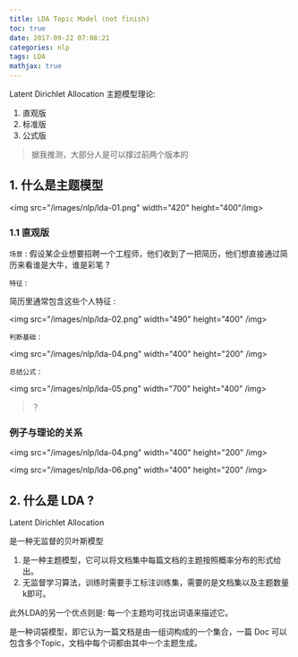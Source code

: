 ```yaml
---
title: LDA Topic Model (not finish)
toc: true
date: 2017-09-22 07:08:21
categories: nlp
tags: LDA
mathjax: true
---
```


<script type="text/x-mathjax-config">
  MathJax.Hub.Config({
    extensions: ["tex2jax.js"],
    jax: ["input/TeX"],
    tex2jax: {
      inlineMath: [ ['$','$'], ['\\(','\\)'] ],
      displayMath: [ ['$$','$$']],
      processEscapes: true
    }
  });
</script>
<script type="text/javascript" src="https://cdn.mathjax.org/mathjax/latest/MathJax.js?config=TeX-AMS_HTML,http://myserver.com/MathJax/config/local/local.js">
</script>

Latent Dirichlet Allocation 主题模型理论:

 1. 直观版
 2. 标准版
 3. 公式版

<!-- more -->

>                                           据我推测，大部分人是可以撑过前两个版本的

## 1. 什么是主题模型

<img src="/images/nlp/lda-01.png" width="420" height="400"/img>

### 1.1 直观版

`场景` : 假设某企业想要招聘一个工程师，他们收到了一把简历，他们想直接通过简历来看谁是大牛，谁是彩笔 ?

`特征` :

简历里通常包含这些个人特征 :

<img src="/images/nlp/lda-02.png" width="490" height="400" /img>

`判断基础` :

<img src="/images/nlp/lda-04.png" width="400" height="200" /img>

`总结公式` :

<img src="/images/nlp/lda-05.png" width="700" height="400" /img>

> ？

### 例子与理论的关系

<img src="/images/nlp/lda-04.png" width="400" height="200" /img>

<img src="/images/nlp/lda-06.png" width="400" height="200" /img>

## 2. 什么是 LDA ?

Latent Dirichlet Allocation

            是一种无监督的贝叶斯模型

  1. 是一种主题模型，它可以将文档集中每篇文档的主题按照概率分布的形式给出。
  2. 无监督学习算法，训练时需要手工标注训练集，需要的是文档集以及主题数量k即可。

此外LDA的另一个优点则是: 每一个主题均可找出词语来描述它。                 

是一种词袋模型，即它认为一篇文档是由一组词构成的一个集合，一篇 Doc 可以包含多个Topic，文档中每个词都由其中一个主题生成。


[1]: /images/nlp/lda-01.png
[2]: /images/nlp/lda-02.png
[3]: /images/nlp/lda-03.png
[4]: /images/nlp/lda-04.png
[5]: /images/nlp/lda-05.png